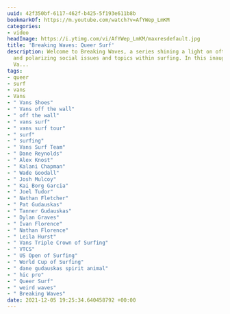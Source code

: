 ```yaml
---
uuid: 42f350bf-6117-462f-b425-5f193e611b8b
bookmarkOf: https://m.youtube.com/watch?v=AfYWep_LmKM
categories:
- video
headImage: https://i.ytimg.com/vi/AfYWep_LmKM/maxresdefault.jpg
title: 'Breaking Waves: Queer Surf'
description: Welcome to Breaking Waves, a series shining a light on often overlooked
  and polarizing social issues and topics within surfing. In this inaugural episode,
  Va...
tags:
- queer
- surf
- vans
- Vans
- " Vans Shoes"
- " Vans off the wall"
- " off the wall"
- " vans surf"
- " vans surf tour"
- " surf"
- " surfing"
- " Vans Surf Team"
- " Dane Reynolds"
- " Alex Knost"
- " Kalani Chapman"
- " Wade Goodall"
- " Josh Mulcoy"
- " Kai Borg Garcia"
- " Joel Tudor"
- " Nathan Fletcher"
- " Pat Gudauskas"
- " Tanner Gudauskas"
- " Dylan Graves"
- " Ivan Florence"
- " Nathan Florence"
- " Leila Hurst"
- " Vans Triple Crown of Surfing"
- " VTCS"
- " US Open of Surfing"
- " World Cup of Surfing"
- " dane gudauskas spirit animal"
- " hic pro"
- " Queer Surf"
- " weird waves"
- " Breaking Waves"
date: 2021-12-05 19:25:34.640458792 +00:00
---
```

